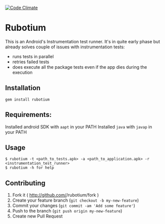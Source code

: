 [![Code Climate](https://codeclimate.com/github/ssmiech/rubotium/badges/gpa.svg)](https://codeclimate.com/github/ssmiech/rubotium)

# Rubotium

This is an Android's Instrumentation test runner. It's in quite early phase but already solves couple of issues with instrumentation tests: 
 
 * runs tests in parallel
 * retries failed tests
 * does execute all the package tests even if the app dies during the execution

## Installation

    gem install rubotium

## Requirements:
 Installed android SDK with `aapt` in your PATH 
 Installed `java` with `javap` in your PATH
## Usage

    $ rubotium -t <path_to_tests.apk> -a <path_to_application.apk> -r <instrumentation_test_runner>
    $ rubotium -h for help

## Contributing

1. Fork it ( http://github.com/<my-github-username>/rubotium/fork )
2. Create your feature branch (`git checkout -b my-new-feature`)
3. Commit your changes (`git commit -am 'Add some feature'`)
4. Push to the branch (`git push origin my-new-feature`)
5. Create new Pull Request
